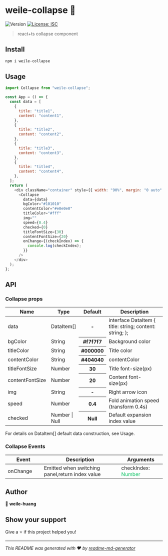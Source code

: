 # weile-collapse 👋

![Version](https://img.shields.io/badge/version-1.0.9-blue.svg?cacheSeconds=2592000)
[![License: ISC](https://img.shields.io/badge/License-ISC-yellow.svg)](#)

> react+ts collapse component

## Install

```sh
npm i weile-collapse
```

## Usage

```js
import Collapse from "weile-collapse";

const App = () => {
  const data = [
    {
      title: "title1",
      content: "content1",
    },
    {
      title: "title2",
      content: "content2",
    },
    {
      title: "title3",
      content: "content3",
    },
    {
      title: "title4",
      content: "content4",
    },
  ];
  return (
    <div className="container" style={{ width: "90%", margin: "0 auto" }}>
      <Collapse
        data={data}
        bgColor="#101010"
        contentColor="#e0e0e0"
        titleColor="#fff"
        img=""
        speed={0.4}
        checked={0}
        titleFontSize={30}
        contentFontSize={20}
        onChange={(checkIndex) => {
          console.log(checkIndex);
        }}
      />
    </div>
  );
};
```

## API

### Collapse props

<table class="table table-bordered table-striped">
    <thead>
    <tr>
        <th style="width: 100px;">Name</th>
        <th style="width: 50px;">Type</th>
        <th>Default</th>
        <th>Description</th>
    </tr>
    </thead>
    <tbody>
      <tr>
          <td>data</td>
          <td>DataItem[]</td>
          <th>-</th>
          <td>
            interface DataItem {
                title: string;
                content: string;
            };
          </td>
      </tr>
      <tr>
          <td>bgColor</td>
          <td>String<String></td>
          <th>#f7f7f7</th>
          <td>Background color</td>
      </tr>
      <tr>
          <td>titleColor</td>
          <td>String</td>
          <th>#000000</th>
          <td>Title color</td>
      </tr>
      <tr>
          <td>contentColor</td>
          <td>String</td>
          <th>#404040</th>
          <td>contentColor</td>
      </tr>
      <tr>
          <td>titleFontSize</td>
          <td>Number</td>
          <th>30</th>
          <td>Title font-size(px)</td>
      </tr>
      <tr>
          <td>contentFontSize</td>
          <td>Number</td>
          <th>20</th>
          <td>Content font-size(px)</td>
      </tr>
      <tr>
          <td>img</td>
          <td>String</td>
          <th>-</th>
          <td>Right arrow icon</td>
      </tr>
      <tr>
          <td>speed</td>
          <td>Number</td>
          <th>0.4</th>
          <td>Fold animation speed (transform 0.4s)</td>
      </tr>
      <tr>
          <td>checked</td>
          <td>Number | Null</td>
          <th>Null</th>
          <td>Default expansion index value</td>
      </tr>
    </tbody>
</table>

For details on DataItem[] default data construction, see Usage.

### **Collapse Events**

<table class="table table-bordered table-striped">
    <thead>
    <tr>
        <th style="width: 100px;">Event</th>
        <th>Description</th>
        <th>Arguments</th>
    </tr>
    </thead>
    <tbody>
      <tr>
          <td>onChange</td>
          <td>Emitted when switching panel,return index value</td>
          <td>checkIndex: <span style="color:#07C160">Number</span></td>
      </tr>
    </tbody>
</table>

## Author

👤 **weile-huang**

## Show your support

Give a ⭐️ if this project helped you!

---

_This README was generated with ❤️ by [readme-md-generator](https://github.com/kefranabg/readme-md-generator)_
